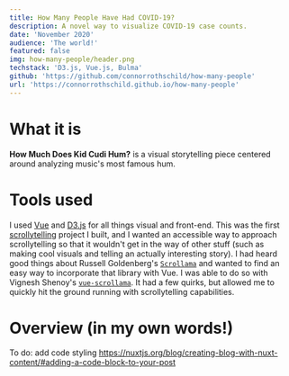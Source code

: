```yaml
---
title: How Many People Have Had COVID-19?
description: A novel way to visualize COVID-19 case counts.
date: 'November 2020'
audience: 'The world!'
featured: false
img: how-many-people/header.png
techstack: 'D3.js, Vue.js, Bulma'
github: 'https://github.com/connorrothschild/how-many-people'
url: 'https://connorrothschild.github.io/how-many-people'
---
```


# What it is

**How Much Does Kid Cudi Hum?** is a visual storytelling piece centered around analyzing music's most famous hum. 

# Tools used

I used [Vue](https://vuejs.org/) and [D3.js](https://d3js.org/) for all things visual and front-end. This was the first [scrollytelling](https://medium.com/nightingale/from-storytelling-to-scrollytelling-a-short-introduction-and-beyond-fbda32066964) project I built, and I wanted an accessible way to approach scrollytelling so that it wouldn't get in the way of other stuff (such as making cool visuals and telling an actually interesting story). I had heard good things about Russell Goldenberg's [`Scrollama`](https://github.com/russellgoldenberg/scrollama) and wanted to find an easy way to incorporate that library with Vue. I was able to do so with Vignesh Shenoy's [`vue-scrollama`](https://github.com/vgshenoy/vue-scrollama). It had a few quirks, but allowed me to quickly hit the ground running with scrollytelling capabilities.

# Overview (in my own words!)

<responsive-video url="https://www.youtube.com/embed/sNCMiWoXGaQ"></responsive-video>

To do: add code styling
https://nuxtjs.org/blog/creating-blog-with-nuxt-content/#adding-a-code-block-to-your-post